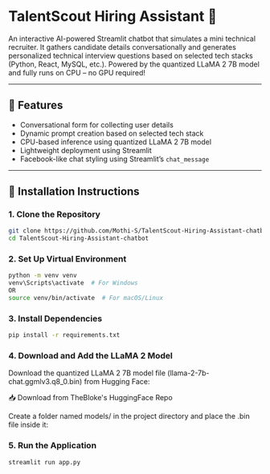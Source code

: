 # TalentScout Hiring Assistant 🤖

An interactive AI-powered Streamlit chatbot that simulates a mini technical recruiter. It gathers candidate details conversationally and generates personalized technical interview questions based on selected tech stacks (Python, React, MySQL, etc.). Powered by the quantized LLaMA 2 7B model and fully runs on CPU – no GPU required!


---

## 🚀 Features

- Conversational form for collecting user details
- Dynamic prompt creation based on selected tech stack
- CPU-based inference using quantized LLaMA 2 7B model
- Lightweight deployment using Streamlit
- Facebook-like chat styling using Streamlit’s `chat_message`

---

## 🔧 Installation Instructions

### 1. Clone the Repository

```bash
git clone https://github.com/Mothi-S/TalentScout-Hiring-Assistant-chatbot.git
cd TalentScout-Hiring-Assistant-chatbot
```

### 2. Set Up Virtual Environment
```bash
python -m venv venv
venv\Scripts\activate  # For Windows
OR
source venv/bin/activate  # For macOS/Linux
```

### 3. Install Dependencies
```bash
pip install -r requirements.txt
```

### 4. Download and Add the LLaMA 2 Model

Download the quantized LLaMA 2 7B model file (llama-2-7b-chat.ggmlv3.q8_0.bin) from Hugging Face:

📥 Download from TheBloke's HuggingFace Repo

Create a folder named models/ in the project directory and place the .bin file inside it:

### 5. Run the Application
```bash
streamlit run app.py
```

